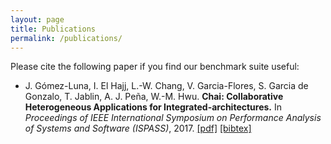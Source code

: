 ```yaml
---
layout: page
title: Publications
permalink: /publications/
---
```


Please cite the following paper if you find our benchmark suite useful:

* J. Gómez-Luna, I. El Hajj, L.-W. Chang, V. Garcia-Flores, S. Garcia de Gonzalo, T. Jablin, A. J. Peña, W.-M. Hwu.
  **Chai: Collaborative Heterogeneous Applications for Integrated-architectures.**
  In *Proceedings of IEEE International Symposium on Performance Analysis of Systems and Software (ISPASS)*, 2017.
  [\[pdf\]](/assets/ispass17.pdf)
  [\[bibtex\]](/assets/ispass17.bib)

